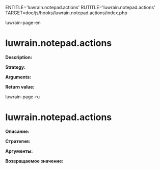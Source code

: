 
ENTITLE='luwrain.notepad.actions'
RUTITLE='luwrain.notepad.actions'
TARGET=doc/js/hooks/luwrain.notepad.actions/index.php

luwrain-page-en

# luwrain.notepad.actions

__Description:__

__Strategy:__

__Arguments:__

__Return value:__


luwrain-page-ru

# luwrain.notepad.actions 

__Описание:__

__Стратегия:__

__Аргументы:__

__Возвращаемое значение:__

